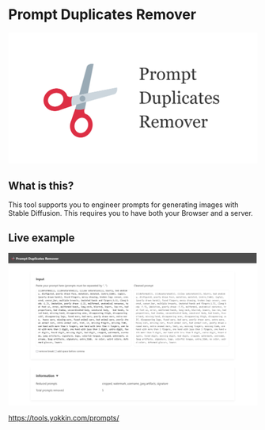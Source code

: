 # Prompt Duplicates Remover

<img src="static/img/ogp@2x.png" alt="Prompt Duplicates Remover"/>

## What is this?

This tool supports you to engineer prompts for generating images with Stable Diffusion. This requires you to have both your Browser and a  server.

## Live example

<img src="artworks/screenshot.png" alt="Prompt Duplicates Remover"/>

<https://tools.yokkin.com/prompts/>